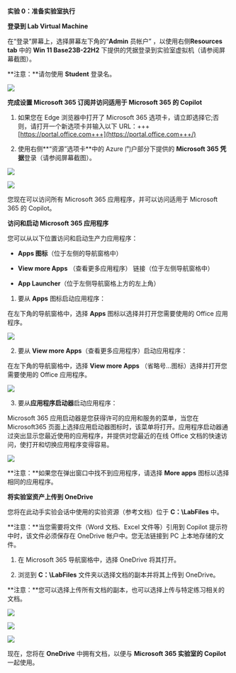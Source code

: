 **实验 0：准备实验室执行**

**登录到 Lab Virtual Machine**

在“登录”屏幕上，选择屏幕左下角的“**Admin** 员帐户”
，以使用右侧**Resources tab** 中的 **Win 11 Base23B-22H2**
下提供的凭据登录到实验室虚拟机（请参阅屏幕截图）。

**注意：**请勿使用 **Student** 登录名。

![](./media/image1.png)

**完成设置 Microsoft 365 订阅并访问适用于 Microsoft 365 的 Copilot**

1.  如果您在 Edge 浏览器中打开了 Microsoft 365
    选项卡，请立即选择它;否则，请打开一个新选项卡并输入以下
    URL：+++[https://portal.office.com+++](https://portal.office.com+++/)

2.  使用右侧**“资源”选项卡**中的 Azure 门户部分下提供的 **Microsoft 365
    凭据**登录（请参阅屏幕截图）。

   ![](./media/image2.png)
   
   ![](./media/image3.png)

您现在可以访问所有 Microsoft 365 应用程序，并可以访问适用于 Microsoft
365 的 Copilot。

**访问和启动 Microsoft 365 应用程序**

您可以从以下位置访问和启动生产力应用程序：

- **Apps 图标**（位于左侧的导航窗格中）

- **View more Apps** （查看更多应用程序） 链接（位于左侧导航窗格中）

- **App Launcher**（位于左侧导航窗格上方的左上角）

1.  要从 **Apps** 图标启动应用程序：

在左下角的导航窗格中，选择 **Apps** 图标以选择并打开您需要使用的 Office
应用程序。

![](./media/image4.png)

2.  要从 **View more Apps**（查看更多应用程序）启动应用程序：

在左下角的导航窗格中，选择 **View more Apps**
（省略号...图标）选择并打开您需要使用的 Office 应用程序。

![](./media/image5.png)

3.  要从**应用程序启动器**启动应用程序：

Microsoft 365 应用启动器是您获得许可的应用和服务的菜单，当您在
Microsoft365
页面上选择应用启动器图标时，该菜单将打开。应用程序启动器通过突出显示您最近使用的应用程序，并提供对您最近的在线
Office 文档的快速访问，使打开和切换应用程序变得容易。

![](./media/image6.png)

**注意：**如果您在弹出窗口中找不到应用程序，请选择 **More apps**
图标以选择相同的应用程序。

**将实验室资产上传到 OneDrive**

您将在此动手实验会话中使用的实验资源（参考文档）位于 **C：\LabFiles**
中。

**注意：**当您需要将文件（Word 文档、Excel 文件等）引用到 Copilot
提示符中时，该文件必须保存在 OneDrive 帐户中。您无法链接到 PC
上本地存储的文件。

1.  在 Microsoft 365 导航窗格中，选择 OneDrive 将其打开。

2.  浏览到 **C：\LabFiles** 文件夹以选择文档的副本并将其上传到
    OneDrive。

**注意：**您可以选择上传所有文档的副本，也可以选择上传与特定练习相关的文档。

![](./media/image7.png)

![](./media/image8.png)

![](./media/image9.png)

现在，您将在 **OneDrive** 中拥有文档，以便与 **Microsoft 365 实验室的
Copilot** 一起使用。
